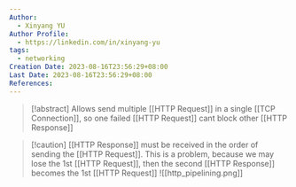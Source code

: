 ```yaml
---
Author:
  - Xinyang YU
Author Profile:
  - https://linkedin.com/in/xinyang-yu
tags:
  - networking
Creation Date: 2023-08-16T23:56:29+08:00
Last Date: 2023-08-16T23:56:29+08:00
References:
---
```

>[!abstract] Allows send multiple [[HTTP Request]] in a single [[TCP Connection]], so one failed [[HTTP Request]] cant block other [[HTTP Response]]


>[!caution] [[HTTP Response]] must be received in the order of sending the [[HTTP Request]]. This is a problem, because we may lose the 1st [[HTTP Request]], then the second [[HTTP Response]] becomes the 1st [[HTTP Request]]
>![[http_pipelining.png]]